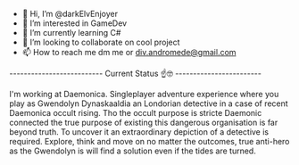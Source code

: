 - 👋 Hi, I’m @darkElvEnjoyer
- 👀 I’m interested in GameDev
- 🌱 I’m currently learning C#
- 💞️ I’m looking to collaborate on cool project
- 📫 How to reach me dm me or div.andromede@gmail.com

-------------------------- Current Status ☝️🤓 ------------------------

I'm working at Daemonica. Singleplayer adventure experience where you play as Gwendolyn Dynaskaaldia an Londorian detective in a case of recent Daemonica occult rising.
Tho the occult purpose is stricte Daemonic connected the true purpose of existing this dangerous organisation is far beyond truth.
To uncover it an extraordinary depiction of a detective is required.
Explore, think and move on no matter the outcomes, true anti-hero as the Gwendolyn is will find a solution even if the tides are turned.

<!---
darkElvEnjoyer/darkElvEnjoyer is a ✨ special ✨ repository because its `README.md` (this file) appears on your GitHub profile.
You can click the Preview link to take a look at your changes.
--->
